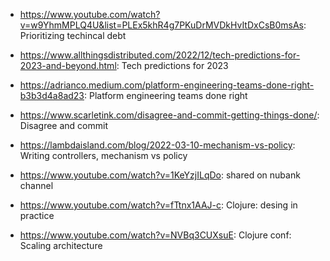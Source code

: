 - https://www.youtube.com/watch?v=w9YhmMPLQ4U&list=PLEx5khR4g7PKuDrMVDkHvItDxCsB0msAs: Prioritizing techincal debt 

- https://www.allthingsdistributed.com/2022/12/tech-predictions-for-2023-and-beyond.html: Tech predictions for 2023 

- https://adrianco.medium.com/platform-engineering-teams-done-right-b3b3d4a8ad23: Platform engineering teams done right 

- https://www.scarletink.com/disagree-and-commit-getting-things-done/: Disagree and commit 

- https://lambdaisland.com/blog/2022-03-10-mechanism-vs-policy: Writing controllers, mechanism vs policy 

- https://www.youtube.com/watch?v=1KeYzjILqDo: shared on nubank channel 

- https://www.youtube.com/watch?v=fTtnx1AAJ-c: Clojure: desing in practice 

- https://www.youtube.com/watch?v=NVBq3CUXsuE: Clojure conf: Scaling architecture 


